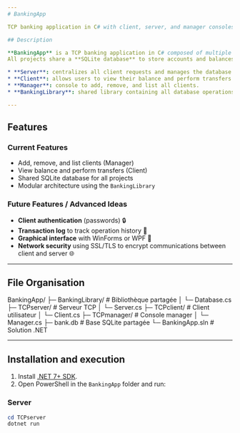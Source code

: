 ```yaml
---
# BankingApp

TCP banking application in C# with client, server, and manager consoles.

## Description

**BankingApp** is a TCP banking application in C# composed of multiple modular projects: server, client, and manager console.
All projects share a **SQLite database** to store accounts and balances.

* **Server**: centralizes all client requests and manages the database.
* **Client**: allows users to view their balance and perform transfers.
* **Manager**: console to add, remove, and list all clients.
* **BankingLibrary**: shared library containing all database operations.

---
```


## Features

### Current Features

* Add, remove, and list clients (Manager)
* View balance and perform transfers (Client)
* Shared SQLite database for all projects
* Modular architecture using the `BankingLibrary`

### Future Features / Advanced Ideas

* **Client authentication** (passwords) 🔒
* **Transaction log** to track operation history 📝
* **Graphical interface** with WinForms or WPF 🎨
* **Network security** using SSL/TLS to encrypt communications between client and server 🌐

---

## File Organisation 

BankingApp/
├─ BankingLibrary/ # Bibliothèque partagée
│ └─ Database.cs
├─ TCPserver/ # Serveur TCP
│ └─ Server.cs
├─ TCPclient/ # Client utilisateur
│ └─ Client.cs
├─ TCPmanager/ # Console manager
│ └─ Manager.cs
├─ bank.db # Base SQLite partagée
└─ BankingApp.sln # Solution .NET

---

## Installation and execution

1. Install [.NET 7+ SDK](https://dotnet.microsoft.com/download).  
2. Open PowerShell in the `BankingApp` folder and run:

### Server

```powershell
cd TCPserver
dotnet run



